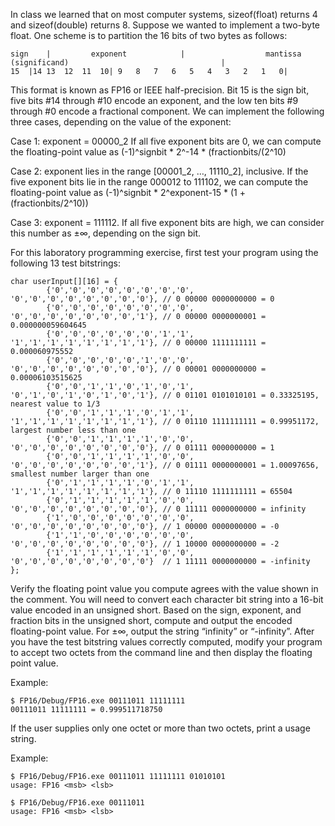 In class we learned that on most computer systems, sizeof(float) returns 4 and sizeof(double) returns 8.  Suppose we wanted to implement a two-byte float.  One scheme is to partition the 16 bits of two bytes as follows:

    sign    |	      exponent            |	                 mantissa (significand)                                  |
    15	|14	13	12	11	10|	9	8	7	6	5	4	3	2	1	0|
This format is known as FP16 or IEEE half-precision. Bit 15 is the sign bit, five bits #14 through #10 encode an exponent, and the low ten bits #9 through #0 encode a fractional component.  We can implement the following three cases, depending on the value of the exponent:

Case 1: exponent = 00000_2
If all five exponent bits are 0, we can compute the floating-point value as (-1)^signbit * 2^-14 * (fractionbits/(2^10)

Case 2: exponent lies in the range [00001_2, …, 11110_2], inclusive. 
If the five exponent bits lie in the range 000012 to 111102, we can compute the floating-point value as (-1)^signbit * 2^exponent-15 * (1 + (fractionbits/2^10))

Case 3: exponent = 111112. If all five exponent bits are high, we can consider this number as ±∞, depending on the sign bit.

For this laboratory programming exercise, first test your program using the following 13 test bitstrings:

    char userInput[][16] = {
            {'0','0','0','0','0','0','0','0',    '0','0','0','0','0','0','0','0'}, // 0 00000 0000000000 = 0
            {'0','0','0','0','0','0','0','0',    '0','0','0','0','0','0','0','1'}, // 0 00000 0000000001 = 0.000000059604645
            {'0','0','0','0','0','0','1','1',    '1','1','1','1','1','1','1','1'}, // 0 00000 1111111111 = 0.000060975552
            {'0','0','0','0','0','1','0','0',    '0','0','0','0','0','0','0','0'}, // 0 00001 0000000000 = 0.00006103515625
            {'0','0','1','1','0','1','0','1',     '0','1','0','1','0','1','0','1'}, // 0 01101 0101010101 = 0.33325195, nearest value to 1/3
            {'0','0','1','1','1','0','1','1',    '1','1','1','1','1','1','1','1'}, // 0 01110 1111111111 = 0.99951172, largest number less than one
            {'0','0','1','1','1','1','0','0',    '0','0','0','0','0','0','0','0'}, // 0 01111 0000000000 = 1
            {'0','0','1','1','1','1','0','0',    '0','0','0','0','0','0','0','1'}, // 0 01111 0000000001 = 1.00097656, smallest number larger than one
            {'0','1','1','1','1','0','1','1',    '1','1','1','1','1','1','1','1'}, // 0 11110 1111111111 = 65504
            {'0','1','1','1','1','1','0','0',    '0','0','0','0','0','0','0','0'}, // 0 11111 0000000000 = infinity
            {'1','0','0','0','0','0','0','0',    '0','0','0','0','0','0','0','0'}, // 1 00000 0000000000 = -0
            {'1','1','0','0','0','0','0','0',    '0','0','0','0','0','0','0','0'}, // 1 10000 0000000000 = -2
            {'1','1','1','1','1','1','0','0',    '0','0','0','0','0','0','0','0'}  // 1 11111 0000000000 = -infinity
    };

Verify the floating point value you compute agrees with the value shown in the comment. You will need to convert each character bit string into a 16-bit value encoded in an unsigned short. Based on the sign, exponent, and fraction bits in the unsigned short, compute and output the encoded floating-point value. For ±∞, output the string “infinity” or “-infinity”. After you have the test bitstring values correctly computed, modify your program to accept two octets from the command line and then display the floating point value. 

Example:

    $ FP16/Debug/FP16.exe 00111011 11111111
    00111011 11111111 = 0.999511718750

If the user supplies only one octet or more than two octets, print a usage string. 

Example:

    $ FP16/Debug/FP16.exe 00111011 11111111 01010101
    usage: FP16 <msb> <lsb>

    $ FP16/Debug/FP16.exe 00111011
    usage: FP16 <msb> <lsb>
